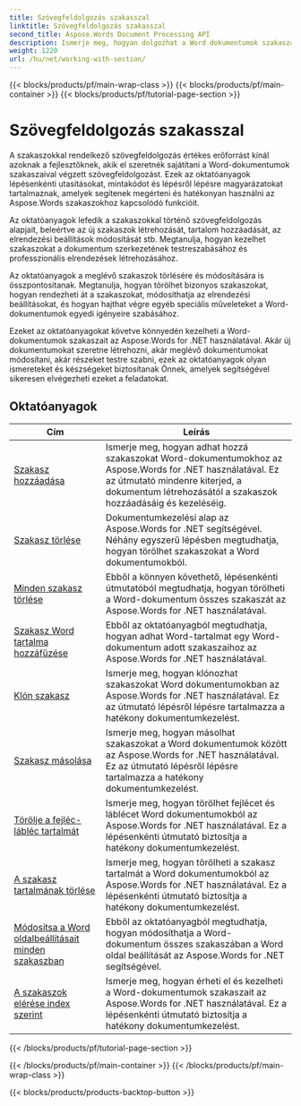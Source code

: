 ```yaml
---
title: Szövegfeldolgozás szakasszal
linktitle: Szövegfeldolgozás szakasszal
second_title: Aspose.Words Document Processing API
description: Ismerje meg, hogyan dolgozhat a Word dokumentumok szakaszaival az Aspose.Words for .NET használatával. Lépésről lépésre bemutató oktatóanyagok mintakóddal a szakaszok hatékony létrehozásához, szerkesztéséhez és formázásához.
weight: 1220
url: /hu/net/working-with-section/
---
```


{{< blocks/products/pf/main-wrap-class >}}
{{< blocks/products/pf/main-container >}}
{{< blocks/products/pf/tutorial-page-section >}}

# Szövegfeldolgozás szakasszal

A szakaszokkal rendelkező szövegfeldolgozás értékes erőforrást kínál azoknak a fejlesztőknek, akik el szeretnék sajátítani a Word-dokumentumok szakaszaival végzett szövegfeldolgozást. Ezek az oktatóanyagok lépésenkénti utasításokat, mintakódot és lépésről lépésre magyarázatokat tartalmaznak, amelyek segítenek megérteni és hatékonyan használni az Aspose.Words szakaszokhoz kapcsolódó funkcióit.

Az oktatóanyagok lefedik a szakaszokkal történő szövegfeldolgozás alapjait, beleértve az új szakaszok létrehozását, tartalom hozzáadását, az elrendezési beállítások módosítását stb. Megtanulja, hogyan kezelhet szakaszokat a dokumentum szerkezetének testreszabásához és professzionális elrendezések létrehozásához.

Az oktatóanyagok a meglévő szakaszok törlésére és módosítására is összpontosítanak. Megtanulja, hogyan törölhet bizonyos szakaszokat, hogyan rendezheti át a szakaszokat, módosíthatja az elrendezési beállításokat, és hogyan hajthat végre egyéb speciális műveleteket a Word-dokumentumok egyedi igényeire szabásához.

Ezeket az oktatóanyagokat követve könnyedén kezelheti a Word-dokumentumok szakaszait az Aspose.Words for .NET használatával. Akár új dokumentumokat szeretne létrehozni, akár meglévő dokumentumokat módosítani, akár részeket testre szabni, ezek az oktatóanyagok olyan ismereteket és készségeket biztosítanak Önnek, amelyek segítségével sikeresen elvégezheti ezeket a feladatokat.

 ## Oktatóanyagok
| Cím | Leírás |
| --- | --- |
| [Szakasz hozzáadása](./add-section/) | Ismerje meg, hogyan adhat hozzá szakaszokat Word-dokumentumokhoz az Aspose.Words for .NET használatával. Ez az útmutató mindenre kiterjed, a dokumentum létrehozásától a szakaszok hozzáadásáig és kezeléséig. |
| [Szakasz törlése](./delete-section/) | Dokumentumkezelési alap az Aspose.Words for .NET segítségével. Néhány egyszerű lépésben megtudhatja, hogyan törölhet szakaszokat a Word dokumentumokból. |
| [Minden szakasz törlése](./delete-all-sections/) | Ebből a könnyen követhető, lépésenkénti útmutatóból megtudhatja, hogyan törölheti a Word-dokumentum összes szakaszát az Aspose.Words for .NET használatával. |
| [Szakasz Word tartalma hozzáfűzése](./append-section-content/) | Ebből az oktatóanyagból megtudhatja, hogyan adhat Word-tartalmat egy Word-dokumentum adott szakaszaihoz az Aspose.Words for .NET használatával.  |
| [Klón szakasz](./clone-section/) | Ismerje meg, hogyan klónozhat szakaszokat Word dokumentumokban az Aspose.Words for .NET használatával. Ez az útmutató lépésről lépésre tartalmazza a hatékony dokumentumkezelést. |
| [Szakasz másolása](./copy-section/) | Ismerje meg, hogyan másolhat szakaszokat a Word dokumentumok között az Aspose.Words for .NET használatával. Ez az útmutató lépésről lépésre tartalmazza a hatékony dokumentumkezelést. |
| [Törölje a fejléc-lábléc tartalmát](./delete-header-footer-content/) | Ismerje meg, hogyan törölhet fejlécet és láblécet Word dokumentumokból az Aspose.Words for .NET használatával. Ez a lépésenkénti útmutató biztosítja a hatékony dokumentumkezelést.  |
| [A szakasz tartalmának törlése](./delete-section-content/) | Ismerje meg, hogyan törölheti a szakasz tartalmát a Word dokumentumokból az Aspose.Words for .NET használatával. Ez a lépésenkénti útmutató biztosítja a hatékony dokumentumkezelést. |
| [Módosítsa a Word oldalbeállításait minden szakaszban](./modify-page-setup-in-all-sections/) | Ebből az oktatóanyagból megtudhatja, hogyan módosíthatja a Word-dokumentum összes szakaszában a Word oldal beállítását az Aspose.Words for .NET segítségével. |
| [A szakaszok elérése index szerint](./sections-access-by-index/) | Ismerje meg, hogyan érheti el és kezelheti a Word-dokumentumok szakaszait az Aspose.Words for .NET használatával. Ez a lépésenkénti útmutató biztosítja a hatékony dokumentumkezelést. |
{{< /blocks/products/pf/tutorial-page-section >}}

{{< /blocks/products/pf/main-container >}}
{{< /blocks/products/pf/main-wrap-class >}}

{{< blocks/products/products-backtop-button >}}
